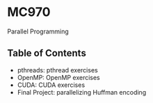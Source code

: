 # MC970
Parallel Programming

## Table of Contents
+ pthreads: pthread exercises
+ OpenMP: OpenMP exercises
+ CUDA: CUDA exercises
+ Final Project: parallelizing Huffman encoding
